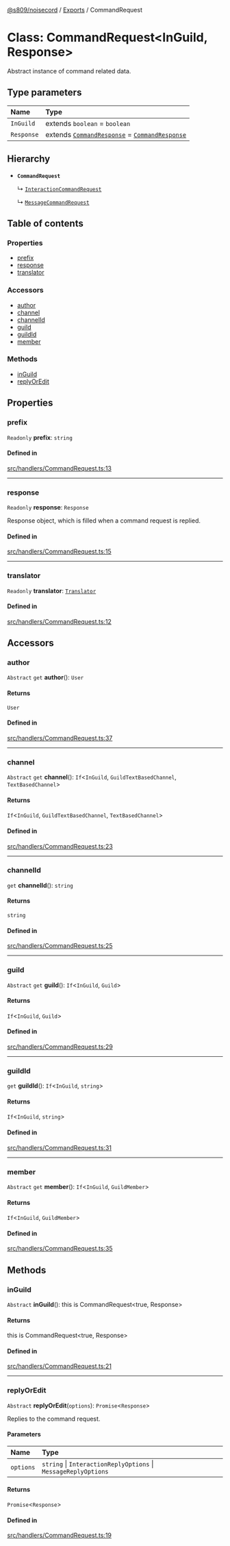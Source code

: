 [@s809/noisecord](../README.md) / [Exports](../modules.md) / CommandRequest

# Class: CommandRequest<InGuild, Response\>

Abstract instance of command related data.

## Type parameters

| Name | Type |
| :------ | :------ |
| `InGuild` | extends `boolean` = `boolean` |
| `Response` | extends [`CommandResponse`](CommandResponse.md) = [`CommandResponse`](CommandResponse.md) |

## Hierarchy

- **`CommandRequest`**

  ↳ [`InteractionCommandRequest`](InteractionCommandRequest.md)

  ↳ [`MessageCommandRequest`](MessageCommandRequest.md)

## Table of contents

### Properties

- [prefix](CommandRequest.md#prefix)
- [response](CommandRequest.md#response)
- [translator](CommandRequest.md#translator)

### Accessors

- [author](CommandRequest.md#author)
- [channel](CommandRequest.md#channel)
- [channelId](CommandRequest.md#channelid)
- [guild](CommandRequest.md#guild)
- [guildId](CommandRequest.md#guildid)
- [member](CommandRequest.md#member)

### Methods

- [inGuild](CommandRequest.md#inguild)
- [replyOrEdit](CommandRequest.md#replyoredit)

## Properties

### prefix

 `Readonly` **prefix**: `string`

#### Defined in

[src/handlers/CommandRequest.ts:13](https://github.com/s809/noisecord/blob/50a8c6b/src/handlers/CommandRequest.ts#L13)

___

### response

 `Readonly` **response**: `Response`

Response object, which is filled when a command request is replied.

#### Defined in

[src/handlers/CommandRequest.ts:15](https://github.com/s809/noisecord/blob/50a8c6b/src/handlers/CommandRequest.ts#L15)

___

### translator

 `Readonly` **translator**: [`Translator`](Translator-1.md)

#### Defined in

[src/handlers/CommandRequest.ts:12](https://github.com/s809/noisecord/blob/50a8c6b/src/handlers/CommandRequest.ts#L12)

## Accessors

### author

`Abstract` `get` **author**(): `User`

#### Returns

`User`

#### Defined in

[src/handlers/CommandRequest.ts:37](https://github.com/s809/noisecord/blob/50a8c6b/src/handlers/CommandRequest.ts#L37)

___

### channel

`Abstract` `get` **channel**(): `If`<`InGuild`, `GuildTextBasedChannel`, `TextBasedChannel`\>

#### Returns

`If`<`InGuild`, `GuildTextBasedChannel`, `TextBasedChannel`\>

#### Defined in

[src/handlers/CommandRequest.ts:23](https://github.com/s809/noisecord/blob/50a8c6b/src/handlers/CommandRequest.ts#L23)

___

### channelId

`get` **channelId**(): `string`

#### Returns

`string`

#### Defined in

[src/handlers/CommandRequest.ts:25](https://github.com/s809/noisecord/blob/50a8c6b/src/handlers/CommandRequest.ts#L25)

___

### guild

`Abstract` `get` **guild**(): `If`<`InGuild`, `Guild`\>

#### Returns

`If`<`InGuild`, `Guild`\>

#### Defined in

[src/handlers/CommandRequest.ts:29](https://github.com/s809/noisecord/blob/50a8c6b/src/handlers/CommandRequest.ts#L29)

___

### guildId

`get` **guildId**(): `If`<`InGuild`, `string`\>

#### Returns

`If`<`InGuild`, `string`\>

#### Defined in

[src/handlers/CommandRequest.ts:31](https://github.com/s809/noisecord/blob/50a8c6b/src/handlers/CommandRequest.ts#L31)

___

### member

`Abstract` `get` **member**(): `If`<`InGuild`, `GuildMember`\>

#### Returns

`If`<`InGuild`, `GuildMember`\>

#### Defined in

[src/handlers/CommandRequest.ts:35](https://github.com/s809/noisecord/blob/50a8c6b/src/handlers/CommandRequest.ts#L35)

## Methods

### inGuild

`Abstract` **inGuild**(): this is CommandRequest<true, Response\>

#### Returns

this is CommandRequest<true, Response\>

#### Defined in

[src/handlers/CommandRequest.ts:21](https://github.com/s809/noisecord/blob/50a8c6b/src/handlers/CommandRequest.ts#L21)

___

### replyOrEdit

`Abstract` **replyOrEdit**(`options`): `Promise`<`Response`\>

Replies to the command request.

#### Parameters

| Name | Type |
| :------ | :------ |
| `options` | `string` \| `InteractionReplyOptions` \| `MessageReplyOptions` |

#### Returns

`Promise`<`Response`\>

#### Defined in

[src/handlers/CommandRequest.ts:19](https://github.com/s809/noisecord/blob/50a8c6b/src/handlers/CommandRequest.ts#L19)
